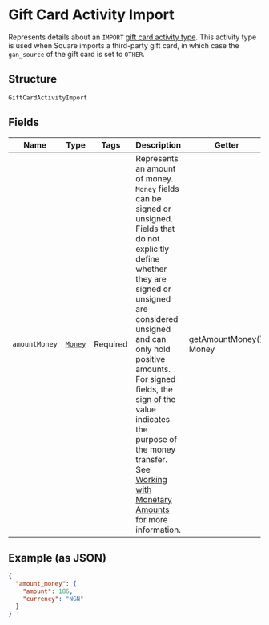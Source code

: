
# Gift Card Activity Import

Represents details about an `IMPORT` [gift card activity type](../../doc/models/gift-card-activity-type.md).
This activity type is used when Square imports a third-party gift card, in which case the
`gan_source` of the gift card is set to `OTHER`.

## Structure

`GiftCardActivityImport`

## Fields

| Name | Type | Tags | Description | Getter | Setter |
|  --- | --- | --- | --- | --- | --- |
| `amountMoney` | [`Money`](../../doc/models/money.md) | Required | Represents an amount of money. `Money` fields can be signed or unsigned.<br>Fields that do not explicitly define whether they are signed or unsigned are<br>considered unsigned and can only hold positive amounts. For signed fields, the<br>sign of the value indicates the purpose of the money transfer. See<br>[Working with Monetary Amounts](https://developer.squareup.com/docs/build-basics/working-with-monetary-amounts)<br>for more information. | getAmountMoney(): Money | setAmountMoney(Money amountMoney): void |

## Example (as JSON)

```json
{
  "amount_money": {
    "amount": 186,
    "currency": "NGN"
  }
}
```

